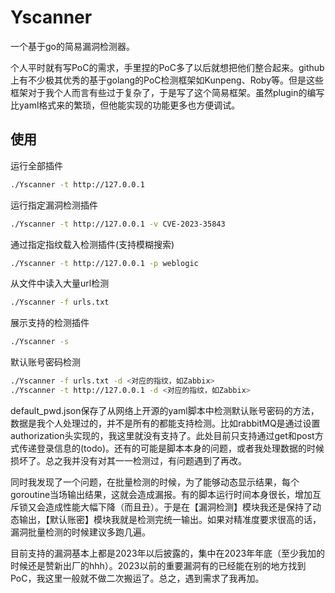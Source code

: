 # Yscanner
一个基于go的简易漏洞检测器。

个人平时就有写PoC的需求，手里捏的PoC多了以后就想把他们整合起来。github上有不少极其优秀的基于golang的PoC检测框架如Kunpeng、Roby等。但是这些框架对于我个人而言有些过于复杂了，于是写了这个简易框架。虽然plugin的编写比yaml格式来的繁琐，但他能实现的功能更多也方便调试。
## 使用
运行全部插件
```bash
./Yscanner -t http://127.0.0.1
```
运行指定漏洞检测插件
```bash
./Yscanner -t http://127.0.0.1 -v CVE-2023-35843
```
通过指定指纹载入检测插件(支持模糊搜索)
```bash
./Yscanner -t http://127.0.0.1 -p weblogic
```
从文件中读入大量url检测
```bash
./Yscanner -f urls.txt
```
展示支持的检测插件
```bash
./Yscanner -s
```
默认账号密码检测
```bash
./Yscanner -f urls.txt -d <对应的指纹，如Zabbix>
./Yscanner -t http://127.0.0.1 -d <对应的指纹，如Zabbix>
```
default_pwd.json保存了从网络上开源的yaml脚本中检测默认账号密码的方法，数据是我个人处理过的，并不是所有的都能支持检测。比如rabbitMQ是通过设置authorization头实现的，我这里就没有支持了。此处目前只支持通过get和post方式传递登录信息的(todo)。还有的可能是脚本本身的问题，或者我处理数据的时候损坏了。总之我并没有对其一一检测过，有问题遇到了再改。


同时我发现了一个问题，在批量检测的时候，为了能够动态显示结果，每个goroutine当场输出结果，这就会造成漏报。有的脚本运行时间本身很长，增加互斥锁又会造成性能大幅下降（而且丑）。于是在【漏洞检测】模块我还是保持了动态输出，【默认账密】模块我就是检测完统一输出。如果对精准度要求很高的话，漏洞批量检测的时候建议多跑几遍。


目前支持的漏洞基本上都是2023年以后披露的，集中在2023年年底（至少我加的时候还是赞新出厂的hhh）。2023以前的重要漏洞有的已经能在别的地方找到PoC，我这里一般就不做二次搬运了。总之，遇到需求了我再加。
